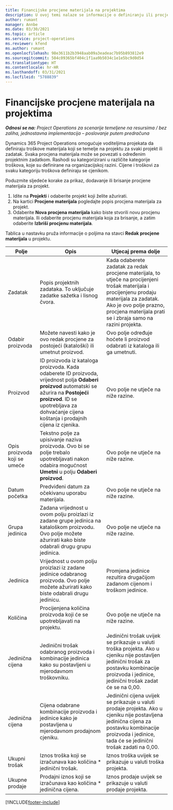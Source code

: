 ```yaml
---
title: Financijske procjene materijala na projektima
description: U ovoj temi nalaze se informacije o definiranju ili procjeni materijala koji se temelji na projektu.
author: rumant
manager: Annbe
ms.date: 03/30/2021
ms.topic: article
ms.service: project-operations
ms.reviewer: kfend
ms.author: rumant
ms.openlocfilehash: 98e3611b2b3948aab09a3eadeac7b95b893812e9
ms.sourcegitcommit: 504c09365bf404c1f1aa9b5034c1e1e5bc9d0d54
ms.translationtype: HT
ms.contentlocale: hr-HR
ms.lasthandoff: 03/31/2021
ms.locfileid: "5788839"
---
```

# <a name="financial-estimates-for-materials-on-projects"></a>Financijske procjene materijala na projektima

_**Odnosi se na:** Project Operations za scenarije temeljene na resursima / bez zaliha, jednostavna implementacija – poslovanje putem predračuna_

Dynamics 365 Project Operations omogućuje voditeljima projekata da definiraju troškove materijala koji se temelje na projektu za svaki projekt ili zadatak. Svaka procjena materijala može se povezati s određenim projektnim zadatkom. Rashodi su kategorizirani u različite kategorije troškova, koje su definirane na organizacijskoj razini. Cijene i troškovi za svaku kategoriju troškova definiraju se cjenikom. 

Poduzmite sljedeće korake za prikaz, dodavanje ili brisanje procjene materijala za projekt.

1. Idite na **Projekti** i odaberite projekt koji želite ažurirati.
2. Na kartici **Procjene materijala** pogledajte popis procjena materijala za projekt.
3. Odaberite **Nova procjena materijala** kako biste stvorili novu procjenu materijala. Ili odaberite procjenu materijala koja za brisanje, a zatim odaberite **Izbriši procjenu materijala**.

Tablica u nastavku pruža informacije o poljima na stavci **Redak procjene materijala** u projektu. 

| **Polje** | **Opis** | **Utjecaj prema dolje** |
| --- | --- | --- |
| Zadatak | Popis projektnih zadataka. To uključuje zadatke sažetka i lisnog čvora. | Kada odaberete zadatak za redak procjene materijala, to utječe na procijenjeni trošak materijala i procijenjenu prodaju materijala za zadatak. Ako je ovo polje prazno, procjena materijala prati se i zbraja samo na razini projekta. |
| Odabir proizvoda |  Možete navesti kako je ovo redak procjene za postojeći (kataloški) ili umetnut proizvod. | Ovo polje određuje hoćete li proizvod odabrati iz kataloga ili ga umetnuti. |
| Proizvod | ID proizvoda iz kataloga proizvoda. Kada odaberete ID proizvoda, vrijednost polja **Odaberi proizvod** automatski se ažurira na **Postojeći proizvod**. ID se upotrebljava za dohvaćanje cijena koštanja i prodajnih cijena iz cjenika. | Ovo polje ne utječe na niže razine. |
| Opis proizvoda koji se umeće | Tekstno polje za upisivanje naziva proizvoda. Ovo bi se polje trebalo upotrebljavati nakon odabira mogućnost **Umetni** u polju **Odaberi proizvod**.| Ovo polje ne utječe na niže razine. |
| Datum početka | Predviđeni datum za očekivanu uporabu materijala. | Ovo polje ne utječe na niže razine. |
| Grupa jedinica | Zadana vrijednost u ovom polju proizlazi iz zadane grupe jedinica na kataloškom proizvodu. Ovo polje možete ažurirati kako biste odabrali drugu grupu jedinica. | Ovo polje ne utječe na niže razine. |
| Jedinica | Vrijednost u ovom polju proizlazi iz zadane jedinice odabranog proizvoda. Ovo polje možete ažurirati kako biste odabrali drugu jedinicu. | Promjena jedinice rezultira drugačijom zadanom cijenom i troškom jedinice. |
| Količina | Procijenjena količina proizvoda koji će se upotrebljavati na projektu. | Ovo polje ne utječe na niže razine. |
| Jedinična cijena | Jedinični trošak odabranog proizvoda i kombinacije jedinica kako su postavljeni u mjerodavnom troškovniku. | Jedinični trošak uvijek se prikazuje u valuti troška projekta. Ako u cjeniku nije postavljen jedinični trošak za postavku kombinacije proizvoda i jedinice, jedinični trošak zadat će se na 0,00. |
| Jedinična cijena | Cijena odabrane kombinacije proizvoda i jedinice kako je postavljena u mjerodavnom prodajnom cjeniku. | Jedinični cijena uvijek se prikazuje u valuti prodaje projekta. Ako u cjeniku nije postavljena jedinična cijena za postavku kombinacije proizvoda i jedinice, tada će se jedinični trošak zadati na 0,00.|
| Ukupni trošak | Iznos troška koji se izračunava kao količina \* jedinični trošak.| Iznos troška uvijek se prikazuje u valuti troška projekta. |
| Ukupne prodaje | Prodajni iznos koji se izračunava kao količina \* jedinična cijena. | Iznos prodaje uvijek se prikazuje u valuti prodaje projekta. |


[!INCLUDE[footer-include](../includes/footer-banner.md)]
